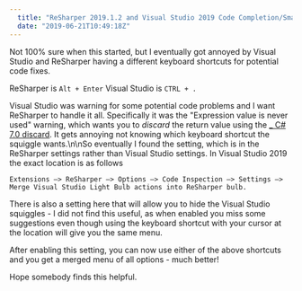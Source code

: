 ```yaml
---
  title: "ReSharper 2019.1.2 and Visual Studio 2019 Code Completion/Smart Tag Conflicts + Fix"
  date: "2019-06-21T10:49:18Z"
---
```


Not 100% sure when this started, but I eventually got annoyed by Visual Studio and ReSharper having a different keyboard shortcuts for potential code fixes.

ReSharper is `Alt + Enter` Visual Studio is `CTRL + .`

Visual Studio was warning for some potential code problems and I want ReSharper to handle it all. Specifically it was the "Expression value is never used" warning, which wants you to _discard_ the return value using the [\_ C# 7.0 discard](https://docs.microsoft.com/en-us/dotnet/csharp/discards). It gets annoying not knowing which keyboard shortcut the squiggle wants.\n\nSo eventually I found the setting, which is in the ReSharper settings rather than Visual Studio settings. In Visual Studio 2019 the exact location is as follows

```
Extensions —> ReSharper —> Options —> Code Inspection —> Settings —> Merge Visual Studio Light Bulb actions into ReSharper bulb.
```

There is also a setting here that will allow you to hide the Visual Studio squiggles - I did not find this useful, as when enabled you miss some suggestions even though using the keyboard shortcut with your cursor at the location will give you the same menu.

After enabling this setting, you can now use either of the above shortcuts and you get a merged menu of all options - much better!

Hope somebody finds this helpful.
